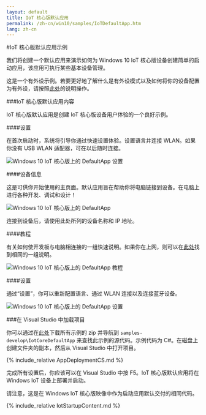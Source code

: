 ```yaml
---
layout: default
title: IoT 核心版默认应用
permalink: /zh-cn/win10/samples/IoTDefaultApp.htm
lang: zh-cn
---
```


#IoT 核心版默认应用示例

我们将创建一个默认应用来演示如何为 Windows 10 IoT 核心版设备创建简单的启动应用，该应用可执行某些基本设备管理。

这是一个有外设示例。若要更好地了解什么是有外设模式以及如何将你的设备配置为有外设，请按照[此处]({{site.baseurl}}/{{page.lang}}/win10/HeadlessMode.htm)的说明操作。

###IoT 核心版默认应用内容

IoT 核心版默认应用是创建 IoT 核心版设备用户体验的一个良好示例。

####设置

在首次启动时，系统将引导你通过快速设置体验。设置语言并连接 WLAN。如果你没有 USB WLAN 适配器，可在以后随时连接。

![Windows 10 IoT 核心版上的 DefaultApp 设置]({{site.baseurl}}/Resources/images/iotcoredefaultapp/defaultapp_oobe.png)

####设备信息

这是可供你开始使用的主页面。默认应用旨在帮助你将电脑链接到设备。在电脑上进行各种开发、调试和设计！

![Windows 10 IoT 核心版上的 DefaultApp]({{site.baseurl}}/Resources/images/iotcoredefaultapp/DefaultAppRpi2.png)

连接到设备后，请使用此处所列的设备名称和 IP 地址。

####教程

有关如何使开发板与电脑相连接的一组快速说明。如果你在上网，则可以在[此处](http://ms-iot.github.io/content/zh-cn/win10/StartCoding.htm)找到相同的一组说明。

![Windows 10 IoT 核心版上的 DefaultApp 教程]({{site.baseurl}}/Resources/images/iotcoredefaultapp/defaultapp_tutorial.png)

####设置

通过“设置”，你可以重新配置语言、通过 WLAN 连接以及连接蓝牙设备。

![Windows 10 IoT 核心版上的 DefaultApp 设置]({{site.baseurl}}/Resources/images/iotcoredefaultapp/defaultapp_settings.png)

###在 Visual Studio 中加载项目

你可以通过在[此处](https://github.com/ms-iot/samples/archive/develop.zip)下载所有示例的 zip 并导航到 `samples-develop\IotCoreDefaultApp` 来查找此示例的源代码。示例代码为 C\#。在磁盘上创建文件夹的副本，然后从 Visual Studio 中打开项目。

{% include_relative AppDeploymentCS.md %}

完成所有设置后，你应该可以在 Visual Studio 中按 F5。IoT 核心版默认应用将在 Windows IoT 设备上部署并启动。

请注意，这是在 Windows IoT 核心版映像中作为启动应用默认交付的相同代码。

{% include_relative IotStartupContent.md %}
